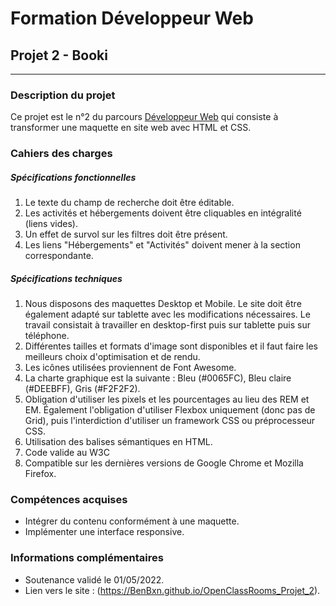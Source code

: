 # Formation Développeur Web
## Projet 2 - Booki
------------
### Description du projet
Ce projet est le n°2 du parcours [Développeur Web](https://openclassrooms.com/fr/paths/556-developpeur-web "Développeur  Web") qui consiste à transformer une maquette en site web avec HTML et CSS.
<!-- ajouter context-->


### Cahiers des charges
##### Spécifications fonctionnelles
1. Le texte du champ de recherche doit être éditable.
2. Les activités et hébergements doivent être cliquables en intégralité (liens vides).
3. Un effet de survol sur les filtres doit être présent.
4. Les liens "Hébergements" et "Activités" doivent mener à la section correspondante.
##### Spécifications techniques
1. Nous disposons des maquettes Desktop et Mobile. Le site doit être également adapté sur tablette avec les modifications nécessaires.  Le travail consistait à travailler en desktop-first puis sur tablette puis sur téléphone.
2. Différentes tailles et formats d'image sont disponibles et il faut faire les meilleurs choix d'optimisation et de rendu.
3. Les icônes utilisées proviennent de Font Awesome.
4. La charte graphique est la suivante : Bleu (#0065FC), Bleu claire (#DEEBFF), Gris (#F2F2F2).
5. Obligation d'utiliser les pixels et les pourcentages au lieu des REM et EM. Également l'obligation d'utiliser Flexbox uniquement (donc pas de Grid), puis l'interdiction d'utiliser un framework CSS ou préprocesseur CSS.
6. Utilisation des balises sémantiques en HTML.
7. Code valide au W3C 
8. Compatible sur les dernières versions de Google Chrome et Mozilla Firefox.

### Compétences acquises <!--ajouter autres compétences-->
- Intégrer du contenu conformément à une maquette.
- Implémenter une interface responsive.
### Informations complémentaires
- Soutenance validé le 01/05/2022.
- Lien vers le site : (https://BenBxn.github.io/OpenClassRooms_Projet_2).
